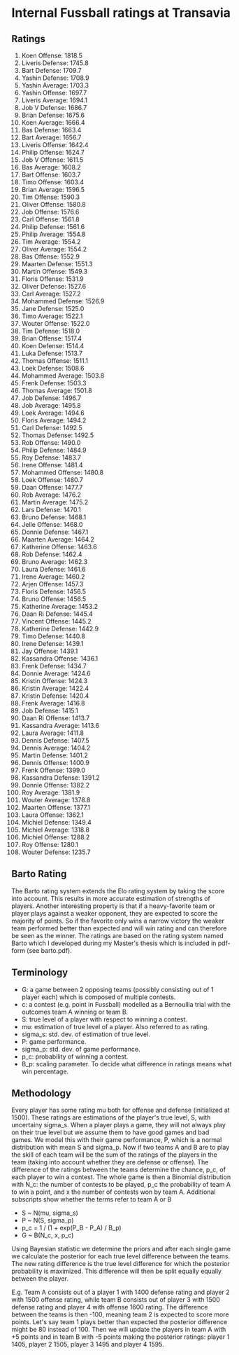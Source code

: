 # Internal Fussball ratings at Transavia
## Ratings
1. Koen Offense: 1818.5 
2. Liveris Defense: 1745.8 
3. Bart Defense: 1709.7 
4. Yashin Defense: 1708.9 
5. Yashin Average: 1703.3 
6. Yashin Offense: 1697.7 
7. Liveris Average: 1694.1 
8. Job V Defense: 1686.7 
9. Brian Defense: 1675.6 
10. Koen Average: 1666.4 
11. Bas Defense: 1663.4 
12. Bart Average: 1656.7 
13. Liveris Offense: 1642.4 
14. Philip Offense: 1624.7 
15. Job V Offense: 1611.5 
16. Bas Average: 1608.2 
17. Bart Offense: 1603.7 
18. Timo Offense: 1603.4 
19. Brian Average: 1596.5 
20. Tim Offense: 1590.3 
21. Oliver Offense: 1580.8 
22. Job Offense: 1576.6 
23. Carl Offense: 1561.8 
24. Philip  Defense: 1561.6 
25. Philip Average: 1554.8 
26. Tim Average: 1554.2 
27. Oliver Average: 1554.2 
28. Bas Offense: 1552.9 
29. Maarten Defense: 1551.3 
30. Martin Offense: 1549.3 
31. Floris Offense: 1531.9 
32. Oliver Defense: 1527.6 
33. Carl Average: 1527.2 
34. Mohammed Defense: 1526.9 
35. Jane Defense: 1525.0 
36. Timo Average: 1522.1 
37. Wouter Offense: 1522.0 
38. Tim Defense: 1518.0 
39. Brian Offense: 1517.4 
40. Koen Defense: 1514.4 
41. Luka Defense: 1513.7 
42. Thomas Offense: 1511.1 
43. Loek Defense: 1508.6 
44. Mohammed Average: 1503.8 
45. Frenk  Defense: 1503.3 
46. Thomas Average: 1501.8 
47. Job  Defense: 1496.7 
48. Job Average: 1495.8 
49. Loek Average: 1494.6 
50. Floris Average: 1494.2 
51. Carl Defense: 1492.5 
52. Thomas Defense: 1492.5 
53. Rob Offense: 1490.0 
54. Philip Defense: 1484.9 
55. Roy Defense: 1483.7 
56. Irene Offense: 1481.4 
57. Mohammed Offense: 1480.8 
58. Loek Offense: 1480.7 
59. Daan Offense: 1477.7 
60. Rob Average: 1476.2 
61. Martin Average: 1475.2 
62. Lars Defense: 1470.1 
63. Bruno Defense: 1468.1 
64. Jelle Offense: 1468.0 
65. Donnie Defense: 1467.1 
66. Maarten Average: 1464.2 
67. Katherine Offense: 1463.6 
68. Rob Defense: 1462.4 
69. Bruno Average: 1462.3 
70. Laura Defense: 1461.6 
71. Irene Average: 1460.2 
72. Arjen Offense: 1457.3 
73. Floris Defense: 1456.5 
74. Bruno Offense: 1456.5 
75. Katherine Average: 1453.2 
76. Daan Ri Defense: 1445.4 
77. Vincent Offense: 1445.2 
78. Katherine Defense: 1442.9 
79. Timo Defense: 1440.8 
80. Irene Defense: 1439.1 
81. Jay Offense: 1439.1 
82. Kassandra Offense: 1436.1 
83. Frenk Defense: 1434.7 
84. Donnie Average: 1424.6 
85. Kristin Offense: 1424.3 
86. Kristin Average: 1422.4 
87. Kristin Defense: 1420.4 
88. Frenk Average: 1416.8 
89. Job Defense: 1415.1 
90. Daan Ri Offense: 1413.7 
91. Kassandra Average: 1413.6 
92. Laura Average: 1411.8 
93. Dennis Defense: 1407.5 
94. Dennis Average: 1404.2 
95. Martin Defense: 1401.2 
96. Dennis Offense: 1400.9 
97. Frenk Offense: 1399.0 
98. Kassandra Defense: 1391.2 
99. Donnie Offense: 1382.2 
100. Roy Average: 1381.9 
101. Wouter Average: 1378.8 
102. Maarten Offense: 1377.1 
103. Laura Offense: 1362.1 
104. Michiel Defense: 1349.4 
105. Michiel Average: 1318.8 
106. Michiel Offense: 1288.2 
107. Roy Offense: 1280.1 
108. Wouter Defense: 1235.7 

## Barto Rating
The Barto rating system extends the Elo rating system by taking the score into account. This results in more accurate estimation of strengths of players. Another interesting property is that if a heavy-favorite team or player plays against a weaker opponent, they are expected to score the majority of points. So if the favorite only wins a narrow victory the weaker team performed better than expected and will win rating and can therefore be seen as the winner. The ratings are based on the rating system named Barto which I developed during my Master's thesis which is included in pdf-form (see barto.pdf).
## Terminology
- G: a game between 2 opposing teams (possibly consisting out of 1 player each) which is composed of multiple contests.
- c: a contest (e.g. point in Fussball) modelled as a Bernoullia trial with the outcomes team A winning or team B.
- S: true level of a player with respect to winning a contest.
- mu: estimation of true level of a player. Also referred to as rating.
- sigma_s: std. dev. of estimation of true level.
- P: game performance.
- sigma_p: std. dev. of game performance.
- p_c: probability of winning a contest.
- B_p: scaling parameter. To decide what difference in ratings means what win percentage.
## Methodology
Every player has some rating mu both for offense and defense (initialized at 1500). These ratings are estimations of the player's true level, S, with uncertainy sigma_s. When a player plays a game, they will not always play on their true level but we assume them to have good games and bad games. We model this with their game performance, P, which is a normal distribution with mean S and sigma_p. Now if two teams A and B are to play the skill of each team will be the sum of the ratings of the players in the team (taking into account whether they are defense or offense). The difference of the ratings between the teams determine the chance, p_c, of each player to win a contest. The whole game is then a Binomial distribution with N_c: the number of contests to be played, p_c the probability of team A to win a point, and x the number of contests won by team A. Additional subscripts show whether the terms refer to team A or B
- S ~ N(mu, sigma_s)
- P ~ N(S, sigma_p)
- p_c = 1 / (1 + exp(P_B - P_A) / B_p)
- G ~ B(N_c, x, p_c)

Using Bayesian statistic we determine the priors and after each single game we calculate the posterior for each true level difference between the teams. The new rating difference is the true level difference for which the posterior probability is maximized. This difference will then be split equally equally between the player. 

E.g. Team A consists out of a player 1 with 1400 defense rating and player 2 with 1500 offense rating, while team B consists out of player 3 with 1500 defense rating and player 4 with offense 1600 rating. The difference between the teams is then -100, meaning team 2 is expected to score more points. Let's say team 1 plays better than expected the posterior difference might be 80 instead of 100. Then we will update the players in team A with +5 points and in team B with -5 points making the posterior ratings: player 1 1405, player 2 1505, player 3 1495 and player 4 1595.